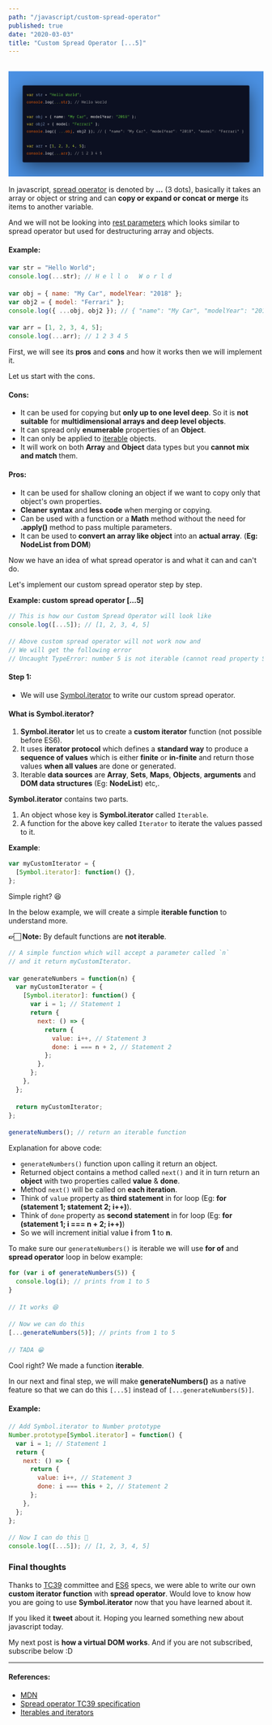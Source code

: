 ```yaml
---
path: "/javascript/custom-spread-operator"
published: true
date: "2020-03-03"
title: "Custom Spread Operator [...5]"
---
```


<br /><img src="./custom-spread-operator.png" alt="Custom Spread Operator" /><br />

In javascript, [spread operator](https://developer.mozilla.org/en-US/docs/Web/JavaScript/Reference/Operators/Spread_syntax) is denoted by **…** (3 dots), basically it takes an array or object or string and can **copy or expand or concat or merge** its items to another variable.

And we will not be looking into [rest parameters](https://developer.mozilla.org/en-US/docs/Web/JavaScript/Reference/Operators/Spread_syntax#Rest_syntax_parameters) which looks similar to spread operator but used for destructuring array and objects.

#### Example:

```js
var str = "Hello World";
console.log(...str); // H e l l o   W o r l d

var obj = { name: "My Car", modelYear: "2018" };
var obj2 = { model: "Ferrari" };
console.log({ ...obj, obj2 }); // { "name": "My Car", "modelYear": "2018", "model": "Ferrari" }

var arr = [1, 2, 3, 4, 5];
console.log(...arr); // 1 2 3 4 5
```

First, we will see its **pros** and **cons** and how it works then we will implement it.

Let us start with the cons.

#### Cons:

- It can be used for copying but **only up to one level deep**. So it is **not suitable** for **multidimensional arrays and deep level objects**.
- It can spread only **enumerable** properties of an **Object**.
- It can only be applied to [iterable](https://developer.mozilla.org/en-US/docs/Web/JavaScript/Reference/Global_Objects/Symbol/iterator) objects.
- It will work on both **Array** and **Object** data types but you **cannot mix and match** them.

#### Pros:

- It can be used for shallow cloning an object if we want to copy only that object's own properties.
- **Cleaner syntax** and **less code** when merging or copying.
- Can be used with a function or a **Math** method without the need for **.apply()** method to pass multiple parameters.
- It can be used to **convert an array like object** into an **actual array**. (**Eg: NodeList from DOM**)

Now we have an idea of what spread operator is and what it can and can't do.

Let's implement our custom spread operator step by step.

**Example: custom spread operator [...5]**

```js
// This is how our Custom Spread Operator will look like
console.log([...5]); // [1, 2, 3, 4, 5]

// Above custom spread operator will not work now and
// We will get the following error
// Uncaught TypeError: number 5 is not iterable (cannot read property Symbol(Symbol.iterator))
```

#### Step 1:

- We will use [Symbol.iterator](https://developer.mozilla.org/en-US/docs/Web/JavaScript/Reference/Global_Objects/Symbol/iterator) to write our custom spread operator.

#### What is Symbol.iterator?

1. **Symbol.iterator** let us to create a **custom iterator** function (not possible before ES6).
1. It uses **iterator protocol** which defines a **standard way** to produce a **sequence of values** which is either **finite** or **in-finite** and return those values **when all values** are done or generated.
1. Iterable **data sources** are **Array**, **Sets**, **Maps**, **Objects**, **arguments** and **DOM data structures** (Eg: **NodeList**) etc,.

**Symbol.iterator** contains two parts.

1. An object whose key is **Symbol.iterator** called `Iterable`.
1. A function for the above key called `Iterator` to iterate the values passed to it.

**Example**:

```js
var myCustomIterator = {
  [Symbol.iterator]: function() {},
};
```

Simple right? 😆

In the below example, we will create a simple **iterable function** to understand more.

**👉🏻 Note:** By default functions are **not iterable**.

```js
// A simple function which will accept a parameter called `n`
// and it return myCustomIterator.

var generateNumbers = function(n) {
  var myCustomIterator = {
    [Symbol.iterator]: function() {
      var i = 1; // Statement 1
      return {
        next: () => {
          return {
            value: i++, // Statement 3
            done: i === n + 2, // Statement 2
          };
        },
      };
    },
  };

  return myCustomIterator;
};

generateNumbers(); // return an iterable function
```

Explanation for above code:

- `generateNumbers()` function upon calling it return an object.
- Returned object contains a method called `next()` and it in turn return an **object** with two properties called **value** & **done**.
- Method `next()` will be called on **each iteration**.
- Think of `value` property as **third statement** in for loop (Eg: **for (statement 1; statement 2; i++)**).
- Think of `done` property as **second statement** in for loop (Eg: **for (statement 1; i === n + 2; i++)**)
- So we will increment initial value **i** from **1** to **n**.

To make sure our `generateNumbers()` is iterable we will use **for of** and **spread operator** loop in below example:

```js
for (var i of generateNumbers(5)) {
  console.log(i); // prints from 1 to 5
}

// It works 😆

// Now we can do this
[...generateNumbers(5)]; // prints from 1 to 5

// TADA 😁
```

Cool right? We made a function **iterable**.

In our next and final step, we will make **generateNumbers()** as a native feature so that we can do this `[...5]` instead of `[...generateNumbers(5)]`.

#### Example:

```js
// Add Symbol.iterator to Number prototype
Number.prototype[Symbol.iterator] = function() {
  var i = 1; // Statement 1
  return {
    next: () => {
      return {
        value: i++, // Statement 3
        done: i === this + 2, // Statement 2
      };
    },
  };
};

// Now I can do this 🤪
console.log([...5]); // [1, 2, 3, 4, 5]
```

### Final thoughts

Thanks to [TC39](https://tc39.es/) committee and [ES6](https://github.com/tc39/proposals) specs, we were able to write our own **custom iterator function** with **spread operator**. Would love to know how you are going to use **Symbol.iterator** now that you have learned about it.

If you liked it **tweet** about it. Hoping you learned something new about javascript today.

My next post is **how a virtual DOM works**. And if you are not subscribed, subscribe below :D

<hr />

#### References:

- [MDN](https://developer.mozilla.org/en-US/docs/Web/JavaScript/Reference/Operators/Spread_syntax)
- [Spread operator TC39 specification](https://tc39.es/proposal-object-rest-spread/)
- [Iterables and iterators](https://exploringjs.com/es6/ch_iteration.html#ch_iteration)
